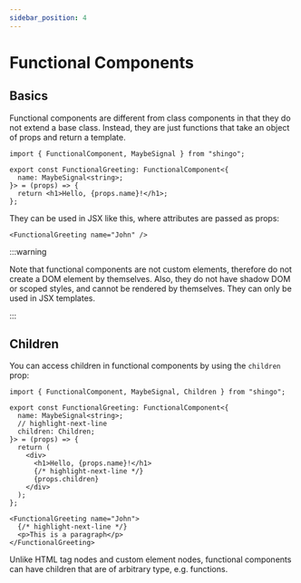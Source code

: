 ```yaml
---
sidebar_position: 4
---
```


# Functional Components

## Basics

Functional components are different from class components in that they do not
extend a base class. Instead, they are just functions that take an object of
props and return a template.

```tsx
import { FunctionalComponent, MaybeSignal } from "shingo";

export const FunctionalGreeting: FunctionalComponent<{
  name: MaybeSignal<string>;
}> = (props) => {
  return <h1>Hello, {props.name}!</h1>;
};
```

They can be used in JSX like this, where attributes are passed as props:

```tsx
<FunctionalGreeting name="John" />
```

:::warning

Note that functional components are not custom elements, therefore do not create
a DOM element by themselves. Also, they do not have shadow DOM or scoped styles,
and cannot be rendered by themselves. They can only be used in JSX templates.

:::

## Children

You can access children in functional components by using the `children` prop:

```tsx
import { FunctionalComponent, MaybeSignal, Children } from "shingo";

export const FunctionalGreeting: FunctionalComponent<{
  name: MaybeSignal<string>;
  // highlight-next-line
  children: Children;
}> = (props) => {
  return (
    <div>
      <h1>Hello, {props.name}!</h1>
      {/* highlight-next-line */}
      {props.children}
    </div>
  );
};
```

```tsx
<FunctionalGreeting name="John">
  {/* highlight-next-line */}
  <p>This is a paragraph</p>
</FunctionalGreeting>
```

Unlike HTML tag nodes and custom element nodes, functional components can have
children that are of arbitrary type, e.g. functions.
